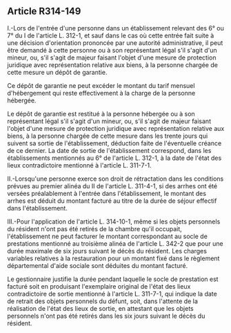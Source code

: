 ## Article R314-149

I.-Lors de l'entrée d'une personne dans un établissement relevant des 6° ou 7° du I de l'article L. 312-1,
et sauf dans le cas où cette entrée fait suite à une décision d'orientation prononcée par une autorité
administrative, il peut être demandé à cette personne ou à son représentant légal s'il s'agit d'un mineur, ou, s'il
s'agit de majeur faisant l'objet d'une mesure de protection juridique avec représentation relative aux biens, à
la personne chargée de cette mesure un dépôt de garantie.

Ce dépôt de garantie ne peut excéder le montant du tarif mensuel d'hébergement qui reste effectivement à la
charge de la personne hébergée.

Le dépôt de garantie est restitué à la personne hébergée ou à son représentant légal s'il s'agit d'un mineur,
ou, s'il s'agit de majeur faisant l'objet d'une mesure de protection juridique avec représentation relative aux
biens, à la personne chargée de cette mesure dans les trente jours qui suivent sa sortie de l'établissement,
déduction faite de l'éventuelle créance de ce dernier. La date de sortie de l'établissement correspond, dans les
établissements mentionnés au 6° de l'article L. 312-1, à la date de l'état des lieux contradictoire mentionné à
l'article L. 311-7-1.

II.-Lorsqu'une personne exerce son droit de rétractation dans les conditions prévues au premier alinéa du II
de l'article L. 311-4-1, si des arrhes ont été versées préalablement à l'entrée dans l'établissement, le montant
des arrhes est déduit du montant facturé au titre de la durée de séjour effectif dans l'établissement.


III.-Pour l'application de l'article L. 314-10-1, même si les objets personnels du résident n'ont pas été
retirés de la chambre qu'il occupait, l'établissement ne peut facturer le montant correspondant au socle de
prestations mentionné au troisième alinéa de l'article L. 342-2 que pour une durée maximale de six jours
suivant le décès du résident. Les charges variables relatives à la restauration pour un montant fixé dans le
règlement départemental d'aide sociale sont déduites du montant facturé.

Le gestionnaire justifie la durée pendant laquelle le socle de prestation est facturé soit en produisant
l'exemplaire original de l'état des lieux contradictoire de sortie mentionné à l'article L. 311-7-1, qui indique
la date de retrait des objets personnels du défunt, soit, dans l'attente de la réalisation de l'état des lieux
de sortie, en attestant que les objets personnels n'ont pas été retirés dans les six jours suivant le décès du
résident.


